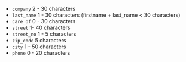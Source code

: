 * ```company``` 2 - 30 characters
* ```last_name``` 1 - 30 characters (firstname + last_name < 30 characters)
* ```care_of``` 0 - 30 characters
* ```street``` 1- 40 characters
* ```street_no``` 1 - 5 characters
* ```zip_code``` 5 characters
* ```city``` 1 - 50 characters
* ```phone``` 0 - 20 characters
